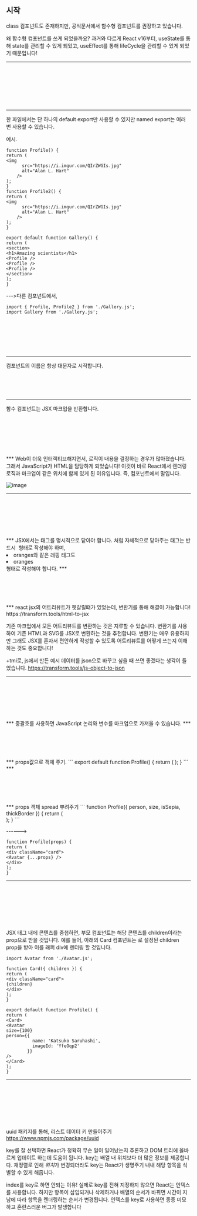 ## 시작

class 컴포넌트도 존재하지만, 공식문서에서 함수형 컴포넌트를 권장하고 있습니다.

왜 함수형 컴포넌트를 쓰게 되었을까요?
과거와 다르게 React v16부터, useState를 통해 state를 관리할 수 있게 되었고, useEffect를 통해 lifeCycle을 관리할 수 있게 되었기 때문입니다!


***

<br>
<br>
<br>
<br>
<br>
<br>

***


한 파일에서는 단 하나의 default export만 사용할 수 있지만 named export는 여러 번 사용할 수 있습니다.

예시.
```
function Profile() {
return (
<img
      src="https://i.imgur.com/QIrZWGIs.jpg"
      alt="Alan L. Hart"
    />
);
}
function Profile2() {
return (
<img
      src="https://i.imgur.com/QIrZWGIs.jpg"
      alt="Alan L. Hart"
    />
);
}

export default function Gallery() {
return (
<section>
<h1>Amazing scientists</h1>
<Profile />
<Profile />
<Profile />
</section>
);
}
```
--->다른 컴포넌트에서,
```
import { Profile, Profile2 } from './Gallery.js';
import Gallery from './Gallery.js';
```
<br>
<br>
<br>
<br>
<br>

***

컴포넌트의 이름은 항상 대문자로 시작합니다.
<br>
<br>
<br>
<br>
<br>

***

함수 컴포넌트는 JSX 마크업을 반환합니다.

<br>
<br>
<br>
<br>
<br>
<br>
***
Web이 더욱 인터랙티브해지면서, 로직이 내용을 결정하는 경우가 많아졌습니다. 그래서 JavaScript가 HTML을 담당하게 되었습니다! 이것이 바로 React에서 렌더링 로직과 마크업이 같은 위치에 함께 있게 된 이유입니다. 즉, 컴포넌트에서 말입니다.

![image](https://github.com/prgrms-web-devcourse/FEDC4-React-Document-Study/assets/124763142/ab2f3b84-77b2-43af-a124-94d5419aa70a)
***
<br>
<br>
<br>
<br>
<br>
<br>
***
JSX에서는 태그를 명시적으로 닫아야 합니다. <img>처럼 자체적으로 닫아주는 태그는 반드시 <img /> 형태로 작성해야 하며, <li>oranges와 같은 래핑 태그도 <li>oranges</li> 형태로 작성해야 합니다.
***
<br>
<br>
<br>
<br>
<br>
<br>
***
react jsx의 어트리뷰트가 헷갈릴떄가 있었는데, 변환기를 통해 해결이 가능합니다! https://transform.tools/html-to-jsx

기존 마크업에서 모든 어트리뷰트를 변환하는 것은 지루할 수 있습니다. 변환기를 사용하여 기존 HTML과 SVG를 JSX로 변환하는 것을 추천합니다. 변환기는 매우 유용하지만 그래도 JSX를 혼자서 편안하게 작성할 수 있도록 어트리뷰트를 어떻게 쓰는지 이해하는 것도 중요합니다!

+tmi로,
js에서 만든 예시 데이터를 json으로 바꾸고 싶을 때 쓰면 좋겠다는 생각이 들었습니다.
https://transform.tools/js-object-to-json
***
<br>
<br>
<br>
<br>
<br>
<br>
***
중괄호를 사용하면 JavaScript 논리와 변수를 마크업으로 가져올 수 있습니다.
***
<br>
<br>
<br>
<br>
<br>
<br>
***
props값으로 객체 주기.
```
export default function Profile() {
return (
<Avatar
person={{ name: 'Lin Lanying', imageId: '1bX5QH6' }}
size={100}
/>
);
}
      ```
***
<br>
<br>
<br>
<br>
<br>
<br>
***
props 객체 spread 뿌려주기
      ```
function Profile({ person, size, isSepia, thickBorder }) {
return (
<div className="card">
<Avatar
        person={person}
        size={size}
        isSepia={isSepia}
        thickBorder={thickBorder}
      />
</div>
);
}
```

------>
```
function Profile(props) {
return (
<div className="card">
<Avatar {...props} />
</div>
);
}
```
***
<br>
<br>
<br>
<br>
<br>
<br>

JSX 태그 내에 콘텐츠를 중첩하면, 부모 컴포넌트는 해당 콘텐츠를 children이라는 prop으로 받을 것입니다. 예를 들어, 아래의 Card 컴포넌트는 <Avatar />로 설정된 children prop을 받아 이를 래퍼 div에 렌더링 할 것입니다.
```
import Avatar from './Avatar.js';

function Card({ children }) {
return (
<div className="card">
{children}
</div>
);
}

export default function Profile() {
return (
<Card>
<Avatar
size={100}
person={{
          name: 'Katsuko Saruhashi',
          imageId: 'YfeOqp2'
        }}
/>
</Card>
);
}
```
***
<br>
<br>
<br>
<br>
<br>
<br>

uuid 패키지를 통해, 리스트 데이터 키 만들어주기
https://www.npmjs.com/package/uuid

key를 잘 선택하면 React가 정확히 무슨 일이 일어났는지 추론하고 DOM 트리에 올바르게 업데이트 하는데 도움이 됩니다. key는 배열 내 위치보다 더 많은 정보를 제공합니다. 재정렬로 인해 *위치*가 변경되더라도 key는 React가 생명주기 내내 해당 항목을 식별할 수 있게 해줍니다.

index를 key로 하면 안되는 이유!
실제로 key를 전혀 지정하지 않으면 React는 인덱스를 사용합니다. 하지만 항목이 삽입되거나 삭제하거나 배열의 순서가 바뀌면 시간이 지남에 따라 항목을 렌더링하는 순서가 변경됩니다. 인덱스를 key로 사용하면 종종 미묘하고 혼란스러운 버그가 발생합니다

